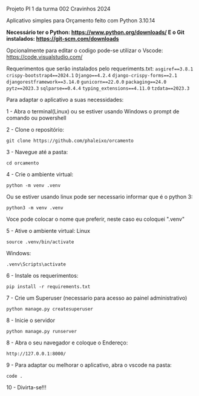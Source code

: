 Projeto PI 1 da turma 002 Cravinhos 2024

Aplicativo simples para Orçamento feito com Python 3.10.14

**Necessário ter o Python:
https://www.python.org/downloads/
E o Git instalados:
https://git-scm.com/downloads**

Opcionalmente para editar o codigo pode-se utilizar o Vscode:
https://code.visualstudio.com/

Requerimentos que serão instalados pelo requeriments.txt:
``asgiref==3.8.1``
``crispy-bootstrap4==2024.1``
``Django==4.2.4``
``django-crispy-forms==2.1``
``djangorestframework==3.14.0``
``gunicorn==22.0.0``
``packaging==24.0``
``pytz==2023.3``
``sqlparse==0.4.4``
``typing_extensions==4.11.0``
``tzdata==2023.3``


Para adaptar o aplicativo a suas necessidades:

1 - Abra o terminal(Linux) ou se estiver usando Windows o prompt de comando ou powershell

2 - Clone o repositório:
```
git clone https://github.com/phaleixo/orcamento
```
3 - Navegue até a pasta:
```
cd orcamento
```
4 - Crie o ambiente virtual:
```
python -m venv .venv
```
Ou se estiver usando linux pode ser necessario informar que é o python 3:
```
python3 -m venv .venv
```
Voce pode colocar o nome que preferir, neste caso eu coloquei  ".venv"

5 - Ative o ambiente virtual:
Linux
```
source .venv/bin/activate
```
Windows:
```
.venv\Scripts\activate
```

6 - Instale os requerimentos:
```
pip install -r requirements.txt
```

7 - Crie um Superuser (necessario para acesso ao painel administrativo)

```
python manage.py createsuperuser
```

8 - Inicie o servidor
```
python manage.py runserver
```
8 - Abra o seu navegador e coloque o Endereço:
```
http://127.0.0.1:8000/
```
9 - Para adaptar ou melhorar o aplicativo, abra o vscode na pasta:
```
code .
```
10 - Divirta-se!!!


